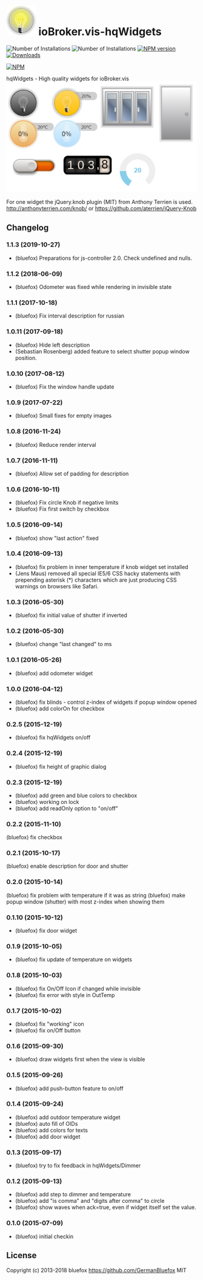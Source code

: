 ![Logo](admin/hqwidgets.png)
ioBroker.vis-hqWidgets
============

![Number of Installations](http://iobroker.live/badges/vis-hqwidgets-installed.svg) ![Number of Installations](http://iobroker.live/badges/vis-hqwidgets-stable.svg) [![NPM version](http://img.shields.io/npm/v/iobroker.vis-hqwidgets.svg)](https://www.npmjs.com/package/iobroker.vis-hqwidgets)
[![Downloads](https://img.shields.io/npm/dm/iobroker.vis-hqwidgets.svg)](https://www.npmjs.com/package/iobroker.vis-hqwidgets)

[![NPM](https://nodei.co/npm/iobroker.vis-hqwidgets.png?downloads=true)](https://nodei.co/npm/iobroker.vis-hqwidgets/)

hqWidgets - High quality widgets for ioBroker.vis
![Example](img/widgets.png)

For one widget the jQuery.knob plugin (MIT) from Anthony Terrien is used.
http://anthonyterrien.com/knob/ or https://github.com/aterrien/jQuery-Knob 

## Changelog
### 1.1.3 (2019-10-27)
* (bluefox) Preparations for js-controller 2.0. Check undefined and nulls.

### 1.1.2 (2018-06-09)
* (bluefox) Odometer was fixed while rendering in invisible state

### 1.1.1 (2017-10-18)
* (bluefox) Fix interval description for russian

### 1.0.11 (2017-09-18)
* (bluefox) Hide left description
* (Sebastian Rosenberg) added feature to select shutter popup window position.

### 1.0.10 (2017-08-12)
* (bluefox) Fix the window handle update

### 1.0.9 (2017-07-22)
* (bluefox) Small fixes for empty images

### 1.0.8 (2016-11-24)
* (bluefox) Reduce render interval

### 1.0.7 (2016-11-11)
* (bluefox) Allow set of padding for description

### 1.0.6 (2016-10-11)
* (bluefox) Fix circle Knob if negative limits
* (bluefox) Fix first switch by checkbox

### 1.0.5 (2016-09-14)
* (bluefox) show "last action" fixed

### 1.0.4 (2016-09-13)
* (bluefox) fix problem in inner temperature if knob widget set installed
* (Jens Maus) removed all special IE5/6 CSS hacky statements with prepending asterisk (*) characters which are just producing CSS warnings on browsers like Safari.

### 1.0.3 (2016-05-30)
* (bluefox) fix initial value of shutter if inverted

### 1.0.2 (2016-05-30)
* (bluefox) change "last changed" to ms

### 1.0.1 (2016-05-26)
* (bluefox) add odometer widget

### 1.0.0 (2016-04-12)
* (bluefox) fix blinds - control z-index of widgets if popup window opened
* (bluefox) add colorOn for checkbox

### 0.2.5 (2015-12-19)
* (bluefox) fix hqWidgets on/off

### 0.2.4 (2015-12-19)
* (bluefox) fix height of graphic dialog

### 0.2.3 (2015-12-19)
* (bluefox) add green and blue colors to checkbox
* (bluefox) working on lock
* (bluefox) add readOnly option to "on/off"

### 0.2.2 (2015-11-10)
(bluefox) fix checkbox

### 0.2.1 (2015-10-17)
(bluefox) enable description for door and shutter

### 0.2.0 (2015-10-14)
(bluefox) fix problem with temperature if it was as string
(bluefox) make popup window (shutter) with most z-index when showing them

### 0.1.10 (2015-10-12)
* (bluefox) fix door widget

### 0.1.9 (2015-10-05)
* (bluefox) fix update of temperature on widgets

### 0.1.8 (2015-10-03)
* (bluefox) fix On/Off Icon if changed while invisible
* (bluefox) fix error with style in OutTemp

### 0.1.7 (2015-10-02)
* (bluefox) fix "working" icon
* (bluefox) fix on/Off button

### 0.1.6 (2015-09-30)
* (bluefox) draw widgets first when the view is visible

### 0.1.5 (2015-09-26)
* (bluefox) add push-button feature to on/off

### 0.1.4 (2015-09-24)
* (bluefox) add outdoor temperature widget
* (bluefox) auto fill of OIDs
* (bluefox) add colors for texts
* (bluefox) add door widget

### 0.1.3 (2015-09-17)
* (bluefox) try to fix feedback in hqWidgets/Dimmer

### 0.1.2 (2015-09-13)
* (bluefox) add step to dimmer and temperature
* (bluefox) add "is comma" and "digits after comma" to circle
* (bluefox) show waves when ack=true, even if widget itself set the value.

### 0.1.0 (2015-07-09)
- (bluefox) initial checkin

## License
 Copyright (c) 2013-2018 bluefox https://github.com/GermanBluefox
 MIT
